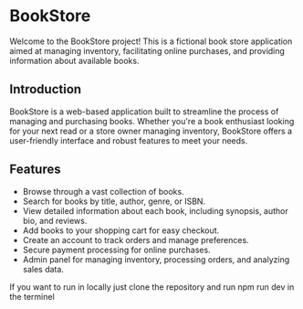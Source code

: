 # BookStore

Welcome to the BookStore project! This is a fictional book store application aimed at managing inventory, facilitating online purchases, and providing information about available books.

## Introduction

BookStore is a web-based application built to streamline the process of managing and purchasing books. Whether you're a book enthusiast looking for your next read or a store owner managing inventory, BookStore offers a user-friendly interface and robust features to meet your needs.

## Features

- Browse through a vast collection of books.
- Search for books by title, author, genre, or ISBN.
- View detailed information about each book, including synopsis, author bio, and reviews.
- Add books to your shopping cart for easy checkout.
- Create an account to track orders and manage preferences.
- Secure payment processing for online purchases.
- Admin panel for managing inventory, processing orders, and analyzing sales data.

If you want to run in  locally just clone the repository and run npm run dev in the terminel
